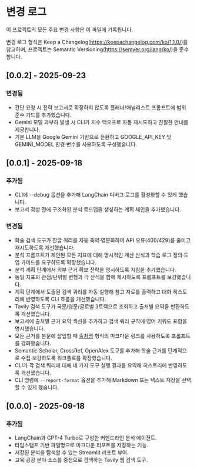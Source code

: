 ﻿# 변경 로그

이 프로젝트의 모든 주요 변경 사항은 이 파일에 기록됩니다.

변경 로그 형식은 Keep a Changelog(https://keepachangelog.com/ko/1.1.0/)를 참고하며, 프로젝트는 Semantic Versioning(https://semver.org/lang/ko/)을 준수합니다.

## [0.0.2] - 2025-09-23

### 변경됨
- 간단 요청 시 전략 보고서로 확장하지 않도록 플래너/애널리스트 프롬프트에 범위 준수 가드를 추가했습니다.
- Gemini 모델 과부하 발생 시 CLI가 지수 백오프로 자동 재시도하고 친절한 안내를 제공합니다.
- 기본 LLM을 Google Gemini 기반으로 전환하고 GOOGLE_API_KEY 및 GEMINI_MODEL 환경 변수를 사용하도록 구성했습니다.

## [0.0.1] - 2025-09-18

### 추가됨
- CLI에 --debug 옵션을 추가해 LangChain 디버그 로그를 활성화할 수 있게 했습니다.
- 보고서 작성 전에 구조화된 분석 로드맵을 생성하는 계획 체인을 추가했습니다.

### 변경됨
- 학술 검색 도구가 한글 쿼리를 자동 축약·영문화하여 API 오류(400/429)를 줄이고 재시도하도록 개선했습니다.
- 분석 프롬프트가 제안된 모든 지표에 대해 명시적인 계산 산식과 학습 로그 정의·도입 가이드를 요구하도록 확장했습니다.
- 분석 계획 단계에서 외부 근거 확보 전략을 명시하도록 지침을 추가했습니다.
- 동일 지표의 관점/단위별 변형과 각 산식을 함께 제시하도록 프롬프트를 보강했습니다.
- 계획 단계에서 도출된 검색 쿼리를 자동 실행해 참고 자료를 출력하고 대화 히스토리에 반영하도록 CLI 흐름을 개선했습니다.
- Tavily 검색 도구가 국문/영문/글로벌 3트랙으로 조회하고 출처별 요약을 반환하도록 개선했습니다.
- 보고서에 출처별 근거 요약 섹션을 추가하고 검색 쿼리 규칙에 영어 키워드 포함을 명시했습니다.
- 모든 근거를 본문에 삽입할 때 [출처명](URL) 형식의 마크다운 링크를 사용하도록 프롬프트를 강화했습니다.
- Semantic Scholar, CrossRef, OpenAlex 도구를 추가해 학술 근거를 단계적으로 수집·보강하도록 워크플로를 확장했습니다.
- CLI가 각 검색 쿼리에 대해 네 가지 도구 실행 결과를 요약해 히스토리에 반영하도록 개선했습니다.
- CLI 명령에 `--report-format` 옵션을 추가해 Markdown 또는 텍스트 저장을 선택할 수 있게 했습니다.

## [0.0.0] - 2025-09-18

### 추가됨
- LangChain과 GPT-4 Turbo로 구성한 커맨드라인 분석 에이전트.
- 타임스탬프 기반 파일명으로 마크다운 리포트를 저장하는 기능.
- 저장된 분석을 탐색할 수 있는 Streamlit 리포트 뷰어.
- 교육·공공 분야 소스를 중점으로 검색하는 Tavily 웹 검색 도구.




